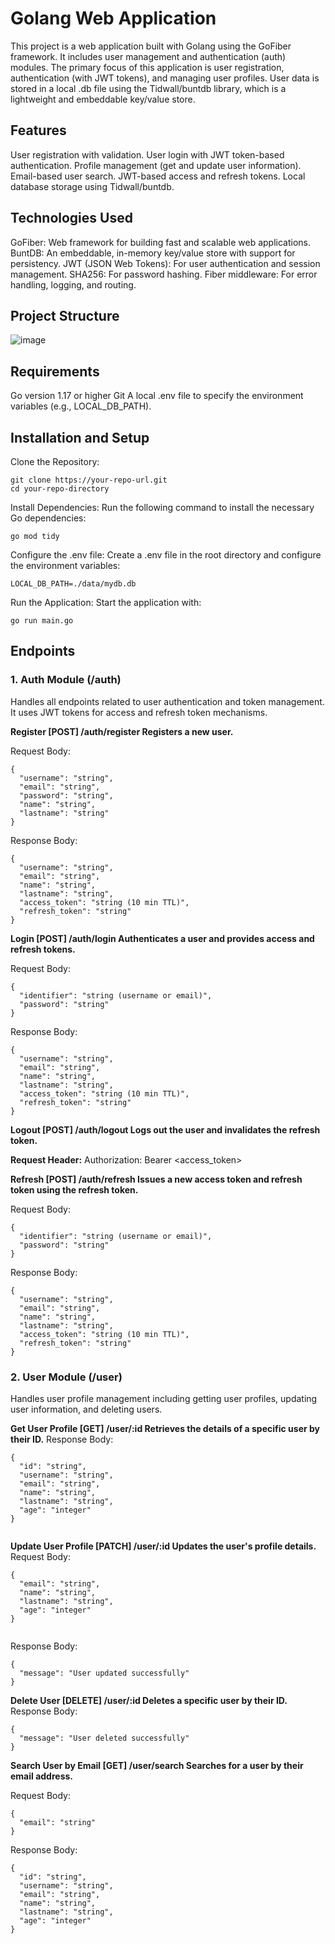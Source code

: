 # Golang Web Application
This project is a web application built with Golang using the GoFiber framework. It includes user management and authentication (auth) modules. The primary focus of this application is user registration, authentication (with JWT tokens), and managing user profiles. User data is stored in a local .db file using the Tidwall/buntdb library, which is a lightweight and embeddable key/value store.

## Features
User registration with validation.
User login with JWT token-based authentication.
Profile management (get and update user information).
Email-based user search.
JWT-based access and refresh tokens.
Local database storage using Tidwall/buntdb.

## Technologies Used
GoFiber: Web framework for building fast and scalable web applications.
BuntDB: An embeddable, in-memory key/value store with support for persistency.
JWT (JSON Web Tokens): For user authentication and session management.
SHA256: For password hashing.
Fiber middleware: For error handling, logging, and routing.

## Project Structure
![image](https://github.com/user-attachments/assets/3f5bae63-0416-4975-97d4-b0eda4c30d6a)

## Requirements
Go version 1.17 or higher
Git
A local .env file to specify the environment variables (e.g., LOCAL_DB_PATH).

## Installation and Setup
Clone the Repository:
```
git clone https://your-repo-url.git
cd your-repo-directory

```



Install Dependencies: Run the following command to install the necessary Go dependencies:
```
go mod tidy
```

Configure the .env file: Create a .env file in the root directory and configure the environment variables:
```
LOCAL_DB_PATH=./data/mydb.db
```

Run the Application: Start the application with:
```
go run main.go
```

## Endpoints
### 1. Auth Module (/auth)
Handles all endpoints related to user authentication and token management. It uses JWT tokens for access and refresh token mechanisms.

**Register [POST] /auth/register
Registers a new user.**

Request Body:
```
{
  "username": "string",
  "email": "string",
  "password": "string",
  "name": "string",
  "lastname": "string"
}

```
Response Body:
```
{
  "username": "string",
  "email": "string",
  "name": "string",
  "lastname": "string",
  "access_token": "string (10 min TTL)",
  "refresh_token": "string"
}
```

**Login [POST] /auth/login
Authenticates a user and provides access and refresh tokens.**

Request Body:
```
{
  "identifier": "string (username or email)",
  "password": "string"
}

```
Response Body:
```
{
  "username": "string",
  "email": "string",
  "name": "string",
  "lastname": "string",
  "access_token": "string (10 min TTL)",
  "refresh_token": "string"
}

```
**Logout [POST] /auth/logout
Logs out the user and invalidates the refresh token.**

**Request Header:** Authorization: Bearer <access_token>

**Refresh [POST] /auth/refresh
Issues a new access token and refresh token using the refresh token.**

Request Body:
```
{
  "identifier": "string (username or email)",
  "password": "string"
}

```
Response Body:
```
{
  "username": "string",
  "email": "string",
  "name": "string",
  "lastname": "string",
  "access_token": "string (10 min TTL)",
  "refresh_token": "string"
}
```

### 2. User Module (/user)
Handles user profile management including getting user profiles, updating user information, and deleting users.

**Get User Profile [GET] /user/:id
Retrieves the details of a specific user by their ID.**
Response Body:
```
{
  "id": "string",
  "username": "string",
  "email": "string",
  "name": "string",
  "lastname": "string",
  "age": "integer"
}


```
**Update User Profile [PATCH] /user/:id
Updates the user's profile details.**
Request Body:
```
{
  "email": "string",
  "name": "string",
  "lastname": "string",
  "age": "integer"
}


```
Response Body:
```
{
  "message": "User updated successfully"
}
```
**Delete User [DELETE] /user/:id
Deletes a specific user by their ID.**
Response Body:
```
{
  "message": "User deleted successfully"
}
```
**Search User by Email [GET] /user/search
Searches for a user by their email address.**

Request Body:
```
{
  "email": "string"
}
```
Response Body:
```
{
  "id": "string",
  "username": "string",
  "email": "string",
  "name": "string",
  "lastname": "string",
  "age": "integer"
}
```
